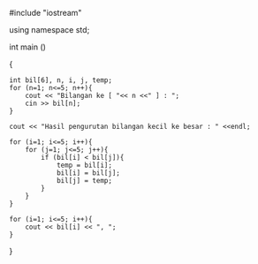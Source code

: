  #include "iostream"
  
using namespace std;
 
int main ()
 
{
 
    int bil[6], n, i, j, temp;
    for (n=1; n<=5; n++){
        cout << "Bilangan ke [ "<< n <<" ] : ";
        cin >> bil[n];
    }
    
    cout << "Hasil pengurutan bilangan kecil ke besar : " <<endl;
    
    for (i=1; i<=5; i++){
        for (j=1; j<=5; j++){
            if (bil[i] < bil[j]){
                temp = bil[i];
                bil[i] = bil[j];
                bil[j] = temp;
            }
        }
    }
    
    for (i=1; i<=5; i++){
        cout << bil[i] << ", ";
    }
   
}

